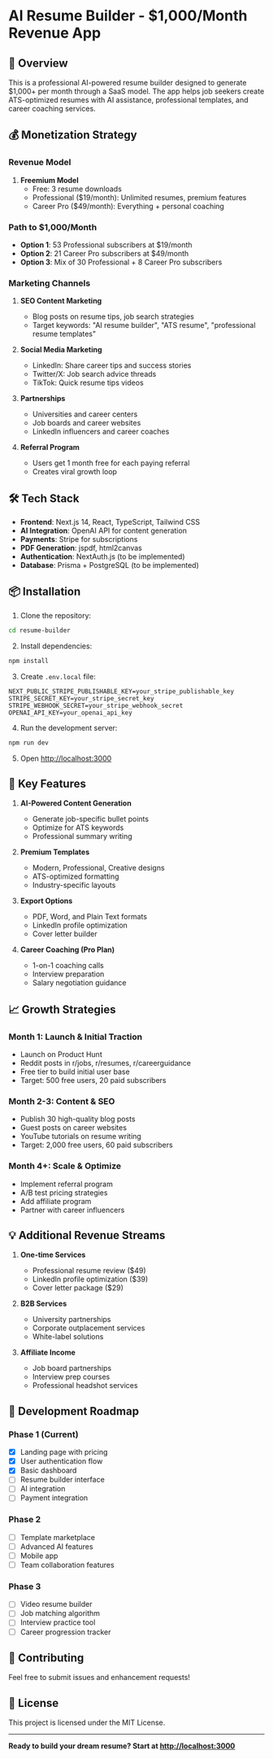 # AI Resume Builder - $1,000/Month Revenue App

## 🚀 Overview

This is a professional AI-powered resume builder designed to generate $1,000+ per month through a SaaS model. The app helps job seekers create ATS-optimized resumes with AI assistance, professional templates, and career coaching services.

## 💰 Monetization Strategy

### Revenue Model
1. **Freemium Model**
   - Free: 3 resume downloads
   - Professional ($19/month): Unlimited resumes, premium features
   - Career Pro ($49/month): Everything + personal coaching

### Path to $1,000/Month
- **Option 1**: 53 Professional subscribers at $19/month
- **Option 2**: 21 Career Pro subscribers at $49/month  
- **Option 3**: Mix of 30 Professional + 8 Career Pro subscribers

### Marketing Channels
1. **SEO Content Marketing**
   - Blog posts on resume tips, job search strategies
   - Target keywords: "AI resume builder", "ATS resume", "professional resume templates"
   
2. **Social Media Marketing**
   - LinkedIn: Share career tips and success stories
   - Twitter/X: Job search advice threads
   - TikTok: Quick resume tips videos

3. **Partnerships**
   - Universities and career centers
   - Job boards and career websites
   - LinkedIn influencers and career coaches

4. **Referral Program**
   - Users get 1 month free for each paying referral
   - Creates viral growth loop

## 🛠️ Tech Stack

- **Frontend**: Next.js 14, React, TypeScript, Tailwind CSS
- **AI Integration**: OpenAI API for content generation
- **Payments**: Stripe for subscriptions
- **PDF Generation**: jspdf, html2canvas
- **Authentication**: NextAuth.js (to be implemented)
- **Database**: Prisma + PostgreSQL (to be implemented)

## 📦 Installation

1. Clone the repository:
```bash
cd resume-builder
```

2. Install dependencies:
```bash
npm install
```

3. Create `.env.local` file:
```env
NEXT_PUBLIC_STRIPE_PUBLISHABLE_KEY=your_stripe_publishable_key
STRIPE_SECRET_KEY=your_stripe_secret_key
STRIPE_WEBHOOK_SECRET=your_stripe_webhook_secret
OPENAI_API_KEY=your_openai_api_key
```

4. Run the development server:
```bash
npm run dev
```

5. Open [http://localhost:3000](http://localhost:3000)

## 🎯 Key Features

1. **AI-Powered Content Generation**
   - Generate job-specific bullet points
   - Optimize for ATS keywords
   - Professional summary writing

2. **Premium Templates**
   - Modern, Professional, Creative designs
   - ATS-optimized formatting
   - Industry-specific layouts

3. **Export Options**
   - PDF, Word, and Plain Text formats
   - LinkedIn profile optimization
   - Cover letter builder

4. **Career Coaching (Pro Plan)**
   - 1-on-1 coaching calls
   - Interview preparation
   - Salary negotiation guidance

## 📈 Growth Strategies

### Month 1: Launch & Initial Traction
- Launch on Product Hunt
- Reddit posts in r/jobs, r/resumes, r/careerguidance
- Free tier to build initial user base
- Target: 500 free users, 20 paid subscribers

### Month 2-3: Content & SEO
- Publish 30 high-quality blog posts
- Guest posts on career websites
- YouTube tutorials on resume writing
- Target: 2,000 free users, 60 paid subscribers

### Month 4+: Scale & Optimize
- Implement referral program
- A/B test pricing strategies
- Add affiliate program
- Partner with career influencers

## 💡 Additional Revenue Streams

1. **One-time Services**
   - Professional resume review ($49)
   - LinkedIn profile optimization ($39)
   - Cover letter package ($29)

2. **B2B Services**
   - University partnerships
   - Corporate outplacement services
   - White-label solutions

3. **Affiliate Income**
   - Job board partnerships
   - Interview prep courses
   - Professional headshot services

## 🔧 Development Roadmap

### Phase 1 (Current)
- [x] Landing page with pricing
- [x] User authentication flow
- [x] Basic dashboard
- [ ] Resume builder interface
- [ ] AI integration
- [ ] Payment integration

### Phase 2
- [ ] Template marketplace
- [ ] Advanced AI features
- [ ] Mobile app
- [ ] Team collaboration features

### Phase 3
- [ ] Video resume builder
- [ ] Job matching algorithm
- [ ] Interview practice tool
- [ ] Career progression tracker

## 🤝 Contributing

Feel free to submit issues and enhancement requests!

## 📄 License

This project is licensed under the MIT License.

---

**Ready to build your dream resume? Start at [http://localhost:3000](http://localhost:3000)**